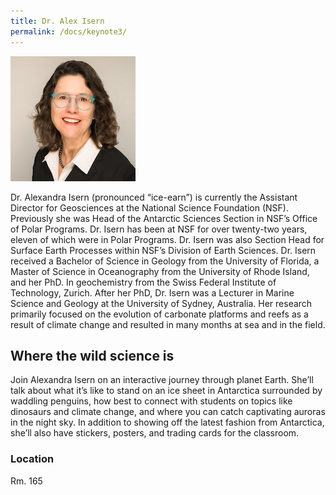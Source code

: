 ```yaml
---
title: Dr. Alex Isern
permalink: /docs/keynote3/
---
```


![Alexandra Isern](../images/isern.jpg)

Dr. Alexandra Isern (pronounced “ice-earn”) is currently the Assistant Director for Geosciences at the
National Science Foundation (NSF). Previously she was Head of the Antarctic Sciences Section in NSF’s
Office of Polar Programs. Dr. Isern has been at NSF for over twenty-two years, eleven of which were in
Polar Programs. Dr. Isern was also Section Head for Surface Earth Processes within NSF’s Division of
Earth Sciences. Dr. Isern received a Bachelor of Science in Geology from the University of Florida, a
Master of Science in Oceanography from the University of Rhode Island, and her PhD. In geochemistry
from the Swiss Federal Institute of Technology, Zurich. After her PhD, Dr. Isern was a Lecturer in Marine
Science and Geology at the University of Sydney, Australia. Her research primarily focused on the
evolution of carbonate platforms and reefs as a result of climate change and resulted in many months at
sea and in the field.


## Where the wild science is
  
Join Alexandra Isern on an interactive journey through planet Earth. She’ll talk about what it’s like to stand on an ice sheet in Antarctica surrounded by waddling penguins, how best to connect with students on topics like dinosaurs and climate change, and where you can catch captivating auroras in the night sky. In addition to showing off the latest fashion from Antarctica, she’ll also have stickers, posters, and trading cards for the classroom.

### Location
Rm. 165